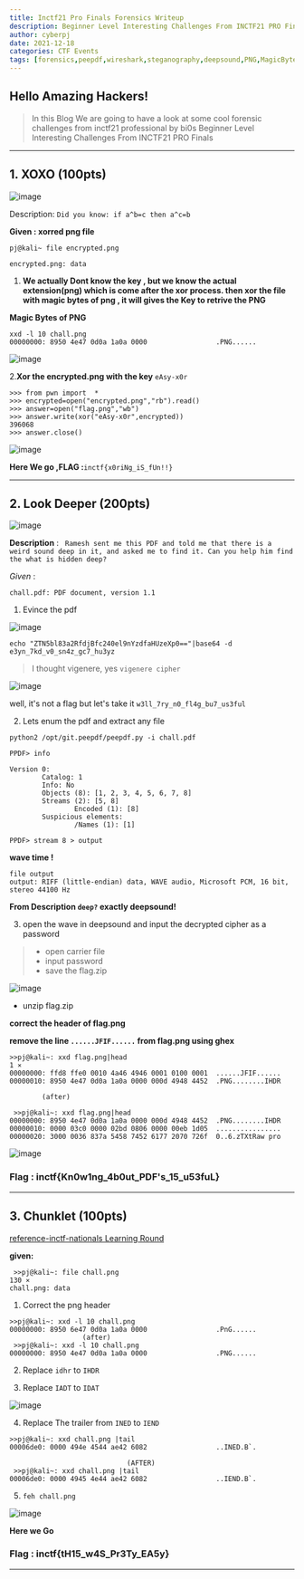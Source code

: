 ```yaml
---
title: Inctf21 Pro Finals Forensics Writeup
description: Beginner Level Interesting Challenges From INCTF21 PRO Finals
author: cyberpj
date: 2021-12-18
categories: CTF Events
tags: [forensics,peepdf,wireshark,steganography,deepsound,PNG,MagicBytes,cipher]
---
```



## Hello Amazing Hackers!
> In this Blog We are going to have  a look at  some cool forensic challenges from inctf21 professional by bi0s
>  Beginner Level Interesting Challenges From INCTF21 PRO Finals

------

## 1. XOXO (100pts)

![image](https://user-images.githubusercontent.com/72292872/148693842-704f849b-e24b-48be-ac03-42b92a0bb227.png)

Description: 
```Did you know: if a^b=c then a^c=b```

 **Given : xorred png file**
 
 ``` 
 pj@kali~ file encrypted.png
 
encrypted.png: data 
```

1. **We actually Dont know the key , but we know the actual extension(png) which is come after the xor process.
then xor the file with magic bytes of png , it will gives the Key to retrive the PNG**

**Magic Bytes of PNG**

```
xxd -l 10 chall.png                                                                  
00000000: 8950 4e47 0d0a 1a0a 0000                 .PNG......
```
![image](https://user-images.githubusercontent.com/72292872/148690219-508bbf5a-229b-4e6f-a013-983876ff7667.png)

2.**Xor the encrypted.png with the key** `eAsy-x0r`


```
>>> from pwn import  *
>>> encrypted=open("encrypted.png","rb").read()
>>> answer=open("flag.png","wb")
>>> answer.write(xor("eAsy-x0r",encrypted))
396068
>>> answer.close()
```
![image](https://user-images.githubusercontent.com/72292872/148690415-6962076d-53f9-47cf-b318-dc71dccf3da2.png)

**Here We go ,FLAG :**`inctf{x0riNg_iS_fUn!!}` 

----

## 2. Look Deeper (200pts)

![image](https://user-images.githubusercontent.com/72292872/148693814-889495f2-0716-4764-b182-2bbe68afd6c1.png)


**Description** : 
``` Ramesh sent me this PDF and told me that there is a weird sound deep in it, and asked me to find it. Can you help him find the what is hidden deep?```

*Given* : 
```
chall.pdf: PDF document, version 1.1
```
1. Evince the pdf

![image](https://user-images.githubusercontent.com/72292872/148691104-aea24cec-cfee-4dfe-bc6b-c4ce0c10bc5b.png)

```
echo "ZTN5bl83a2RfdjBfc240el9nYzdfaHUzeXp0=="|base64 -d                                       
e3yn_7kd_v0_sn4z_gc7_hu3yz
```
>I thought vigenere,
> yes `vigenere cipher` 

![image](https://user-images.githubusercontent.com/72292872/148691273-e2708241-4a4d-469c-8341-7e1b473b9828.png)

well, it's not a flag but let's take it `w3ll_7ry_n0_fl4g_bu7_us3ful`

2. Lets enum the pdf and extract any file

``` 
python2 /opt/git.peepdf/peepdf.py -i chall.pdf

PPDF> info

Version 0:
        Catalog: 1
        Info: No
        Objects (8): [1, 2, 3, 4, 5, 6, 7, 8]
        Streams (2): [5, 8]
                Encoded (1): [8]
        Suspicious elements:
                /Names (1): [1]

PPDF> stream 8 > output
```
**wave time !**

```
file output 
output: RIFF (little-endian) data, WAVE audio, Microsoft PCM, 16 bit, stereo 44100 Hz
```

**From Description `deep?` exactly deepsound!**

3. open the wave in deepsound and input the decrypted cipher as a password

>- open carrier file
>- input password
>- save the flag.zip

![image](https://i.imgur.com/bvm9tNl.png)
- unzip flag.zip

**correct the header of flag.png**

**remove the line `......JFIF......` from flag.png using ghex**

```
>>pj@kali~: xxd flag.png|head                                                                              1 ⨯
00000000: ffd8 ffe0 0010 4a46 4946 0001 0100 0001  ......JFIF......
00000010: 8950 4e47 0d0a 1a0a 0000 000d 4948 4452  .PNG........IHDR

        (after)
        
 >>pj@kali~: xxd flag.png|head
00000000: 8950 4e47 0d0a 1a0a 0000 000d 4948 4452  .PNG........IHDR
00000010: 0000 03c0 0000 02bd 0806 0000 00eb 1d05  ................
00000020: 3000 0036 837a 5458 7452 6177 2070 726f  0..6.zTXtRaw pro
```

![image](https://user-images.githubusercontent.com/72292872/148692558-235ce7a2-86db-439d-8d9f-2f452d2ffdda.png)

### Flag : inctf{Kn0w1ng_4b0ut_PDF's_15_u53fuL}

-----

## 3. Chunklet (100pts)



[reference-inctf-nationals Learning Round](https://0xcyberpj.me/my-blog/ctf/INCTF-21-Forensics/#9chunkies)

**given:**
```
 >>pj@kali~: file chall.png                                                                               130 ⨯
chall.png: data
```

1. Correct the png header 

```
>>pj@kali~: xxd -l 10 chall.png 
00000000: 8950 6e47 0d0a 1a0a 0000                 .PnG......
                  (after)                                                                                              
 >>pj@kali~: xxd -l 10 chall.png
00000000: 8950 4e47 0d0a 1a0a 0000                 .PNG......

```
2. Replace `idhr` to `IHDR`

3. Replace `IADT` to `IDAT`

![image](https://user-images.githubusercontent.com/72292872/148693353-0c71e455-ec30-4e98-bc1f-9fd45d2dddfb.png)

4. Replace The trailer from  `INED` to `IEND`

```
>>pj@kali~: xxd chall.png |tail                
00006de0: 0000 494e 4544 ae42 6082                 ..INED.B`.
                             
                             (AFTER)                           
 >>pj@kali~: xxd chall.png |tail
00006de0: 0000 4945 4e44 ae42 6082                 ..IEND.B`.

```
5. `feh chall.png`

![image](https://user-images.githubusercontent.com/72292872/148693591-7a6e6500-94a9-454b-adbb-aa41a12cbfe5.png)

**Here we Go**
### Flag : inctf{tH15_w4S_Pr3Ty_EA5y}

-----

